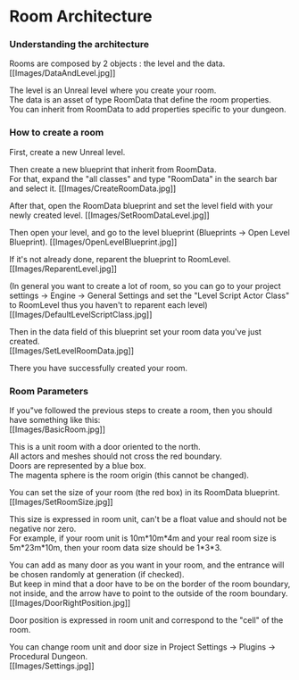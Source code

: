 # Room Architecture
### Understanding the architecture
Rooms are composed by 2 objects : the level and the data.\
[[Images/DataAndLevel.jpg]]

The level is an Unreal level where you create your room.\
The data is an asset of type RoomData that define the room properties.\
You can inherit from RoomData to add properties specific to your dungeon.

### How to create a room
First, create a new Unreal level.

Then create a new blueprint that inherit from RoomData.\
For that, expand the "all classes" and type "RoomData" in the search bar and select it.
[[Images/CreateRoomData.jpg]]

After that, open the RoomData blueprint and set the level field with your newly created level.
[[Images/SetRoomDataLevel.jpg]]

Then open your level, and go to the level blueprint (Blueprints -> Open Level Blueprint).
[[Images/OpenLevelBlueprint.jpg]]

If it's not already done, reparent the blueprint to RoomLevel.\
[[Images/ReparentLevel.jpg]]

(In general you want to create a lot of room, so you can go to your project settings -> Engine -> General Settings and set the "Level Script Actor Class" to RoomLevel thus you haven't to reparent each level)\
[[Images/DefaultLevelScriptClass.jpg]]

Then in the data field of this blueprint set your room data you've just created.\
[[Images/SetLevelRoomData.jpg]]

There you have successfully created your room.

### Room Parameters
If you"ve followed the previous steps to create a room, then you should have something like this:\
[[Images/BasicRoom.jpg]]

This is a unit room with a door oriented to the north.\
All actors and meshes should not cross the red boundary.\
Doors are represented by a blue box.\
The magenta sphere is the room origin (this cannot be changed).

You can set the size of your room (the red box) in its RoomData blueprint.\
[[Images/SetRoomSize.jpg]]

This size is expressed in room unit, can't be a float value and should not be negative nor zero.\
For example, if your room unit is 10m\*10m\*4m and your real room size is 5m\*23m\*10m, then your room data size should be 1\*3\*3.

You can add as many door as you want in your room, and the entrance will be chosen randomly at generation (if checked).\
But keep in mind that a door have to be on the border of the room boundary, not inside, and the arrow have to point to the outside of the room boundary.\
[[Images/DoorRightPosition.jpg]]

Door position is expressed in room unit and correspond to the "cell" of the room.

You can change room unit and door size in Project Settings -> Plugins -> Procedural Dungeon.\
[[Images/Settings.jpg]]
